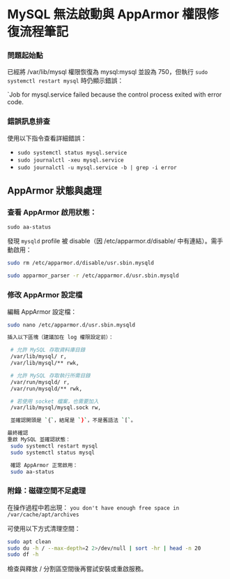 # MySQL 無法啟動與 AppArmor 權限修復流程筆記


### 問題起始點

已經將 /var/lib/mysql 權限恢復為 mysql:mysql 並設為 750，但執行 `sudo systemctl restart mysql` 時仍顯示錯誤：

`Job for mysql.service failed because the control process exited with error code.

### 錯誤訊息排查

使用以下指令查看詳細錯誤：
 - `sudo systemctl status mysql.service`
 - `sudo journalctl -xeu mysql.service`
 - `sudo journalctl -u mysql.service -b | grep -i error`


## AppArmor 狀態與處理

### 查看 AppArmor 啟用狀態：

`sudo aa-status`

發現 `mysqld` profile 被 disable（因 /etc/apparmor.d/disable/ 中有連結）。需手動啟用：

```bash
sudo rm /etc/apparmor.d/disable/usr.sbin.mysqld

sudo apparmor_parser -r /etc/apparmor.d/usr.sbin.mysqld
``` 
 
### 修改 AppArmor 設定檔

編輯 AppArmor 設定檔：

```bash
sudo nano /etc/apparmor.d/usr.sbin.mysqld

插入以下區塊（建議加在 log 權限設定前）：

 # 允許 MySQL 存取資料庫目錄
 /var/lib/mysql/ r,
 /var/lib/mysql/** rwk,

 # 允許 MySQL 存取執行所需目錄
 /var/run/mysqld/ r,
 /var/run/mysqld/** rwk,

 # 若使用 socket 檔案，也需要加入
 /var/lib/mysql/mysql.sock rw,

 並確認開頭是 `{`，結尾是 `}`，不是舊語法 `[`。

最終確認
重啟 MySQL 並確認狀態：
 sudo systemctl restart mysql
 sudo systemctl status mysql

 確認 AppArmor 正常啟用：
 sudo aa-status
```

### 附錄：磁碟空間不足處理

在操作過程中若出現：
 `you don't have enough free space in /var/cache/apt/archives`
 
 可使用以下方式清理空間：

 ```bash
 sudo apt clean
 sudo du -h / --max-depth=2 2>/dev/null | sort -hr | head -n 20
 sudo df -h
 ```
 檢查與釋放 / 分割區空間後再嘗試安裝或重啟服務。
 